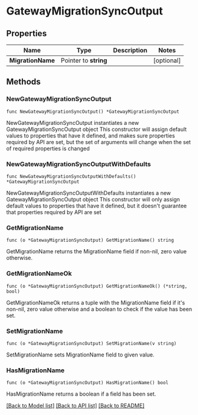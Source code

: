 # GatewayMigrationSyncOutput

## Properties

Name | Type | Description | Notes
------------ | ------------- | ------------- | -------------
**MigrationName** | Pointer to **string** |  | [optional] 

## Methods

### NewGatewayMigrationSyncOutput

`func NewGatewayMigrationSyncOutput() *GatewayMigrationSyncOutput`

NewGatewayMigrationSyncOutput instantiates a new GatewayMigrationSyncOutput object
This constructor will assign default values to properties that have it defined,
and makes sure properties required by API are set, but the set of arguments
will change when the set of required properties is changed

### NewGatewayMigrationSyncOutputWithDefaults

`func NewGatewayMigrationSyncOutputWithDefaults() *GatewayMigrationSyncOutput`

NewGatewayMigrationSyncOutputWithDefaults instantiates a new GatewayMigrationSyncOutput object
This constructor will only assign default values to properties that have it defined,
but it doesn't guarantee that properties required by API are set

### GetMigrationName

`func (o *GatewayMigrationSyncOutput) GetMigrationName() string`

GetMigrationName returns the MigrationName field if non-nil, zero value otherwise.

### GetMigrationNameOk

`func (o *GatewayMigrationSyncOutput) GetMigrationNameOk() (*string, bool)`

GetMigrationNameOk returns a tuple with the MigrationName field if it's non-nil, zero value otherwise
and a boolean to check if the value has been set.

### SetMigrationName

`func (o *GatewayMigrationSyncOutput) SetMigrationName(v string)`

SetMigrationName sets MigrationName field to given value.

### HasMigrationName

`func (o *GatewayMigrationSyncOutput) HasMigrationName() bool`

HasMigrationName returns a boolean if a field has been set.


[[Back to Model list]](../README.md#documentation-for-models) [[Back to API list]](../README.md#documentation-for-api-endpoints) [[Back to README]](../README.md)


